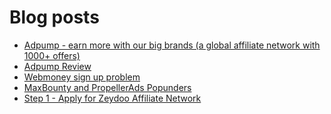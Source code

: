 # Blog posts
<!-- BLOG-POST-LIST:START -->
- [Adpump - earn more with our big brands &lpar;a global affiliate network with 1000+ offers&rpar;](https://afflift.com/f/threads/adpump-earn-more-with-our-big-brands-a-global-affiliate-network-with-1000-offers.9833/)
- [Adpump Review](https://afflift.com/f/threads/adpump-review.10331/)
- [Webmoney sign up problem](https://afflift.com/f/threads/webmoney-sign-up-problem.10330/)
- [MaxBounty and PropellerAds Popunders](https://afflift.com/f/threads/maxbounty-and-propellerads-popunders.10320/)
- [Step 1 - Apply for Zeydoo Affiliate Network](https://afflift.com/f/threads/step-1-apply-for-zeydoo-affiliate-network.7472/)
<!-- BLOG-POST-LIST:END -->
